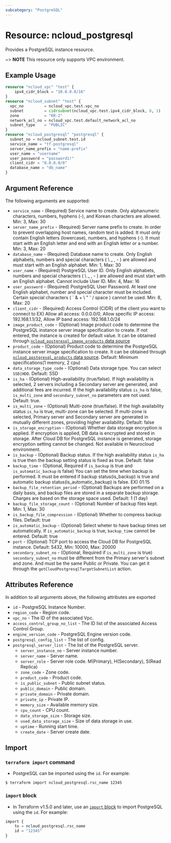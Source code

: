```yaml
---
subcategory: "PostgreSQL"
---
```


# Resource: ncloud_postgresql

Provides a PostgreSQL instance resource.

~> **NOTE** This resource only supports VPC environment.

## Example Usage

```terraform
resource "ncloud_vpc" "test" {
    ipv4_cidr_block = "10.0.0.0/16"
}
resource "ncloud_subnet" "test" {
  vpc_no         = ncloud_vpc.test.vpc_no
  subnet         = cidrsubnet(ncloud_vpc.test.ipv4_cidr_block, 8, 1)
  zone           = "KR-2"
  network_acl_no = ncloud_vpc.test.default_network_acl_no
  subnet_type    = "PUBLIC"
}
resource "ncloud_postgresql" "postgresql" {
  subnet_no = ncloud_subnet.test.id
  service_name = "tf-postgresql"
  server_name_prefix = "name-prefix"
  user_name = "username"
  user_password = "password1!"
  client_cidr = "0.0.0.0/0"
  database_name = "db_name"
}
```

## Argument Reference

The following arguments are supported:

* `service_name` - (Required) Service name to create. Only alphanumeric characters, numbers, hyphens (-), and Korean characters are allowed. Min: 3, Max: 30
* `server_name_prefix` - (Required) Server name prefix to create. In order to prevent overlapping host names, random text is added. It must only contain English letters (lowercase), numbers, and hyphens (-). It must start with an English letter and end with an English letter or a number. Min: 3, Max: 20
* `database_name` - (Required) Database name to create. Only English alphabets, numbers and special characters ( \ _ , - ) are allowed and must start with an English alphabet. Min: 1, Max: 30
* `user_name` - (Required) PostgreSQL User ID. Only English alphabets, numbers and special characters ( \ _ , - ) are allowed and must start with an English alphabet. Cannot include User ID. Min: 4, Max: 16
* `user_password` - (Required) PostgreSQL User Password. At least one English alphabet, number and special character must be included. Certain special characters ( ` & + \ " ' / space ) cannot be used. Min: 8, Max: 20
* `client_cidr` - (Required) Access Control (CIDR) of the client you want to connect to EX) Allow all access: 0.0.0.0/0, Allow specific IP access: 192.168.1.1/32, Allow IP band access: 192.168.1.0/24
* `image_product_code` - (Optional) Image product code to determine the PostgreSQL instance server image specification to create. If not entered, the instance is created for default value. It can be obtained through [`ncloud_postgresql_image_products` data source](../data-sources/postgresql_image_products.md)
* `product_code` - (Optional) Product code to determine the PostgreSQL instance server image specification to create. It can be obtained through [`ncloud_postgresql_products` data source](../data-sources/postgresql_products.md). Default: Minimum specifications(1 memory, 2 cpu)
* `data_storage_type_code` - (Optional) Data storage type. You can select `SSD|HDD`. Default: SSD
* `is_ha` - (Optional) High-availability (true/false). If high availability is selected, 2 servers including a Secondary server are generated, and additional fees are incurred. If the high availability status `is_ha` is false, `is_multi_zone` and `secondary_subnet_no` parameters are not used. Default: true.
* `is_multi_zone` - (Optional) Multi-zone (true/false). If the high availability status `is_ha` is true, multi-zone can be selected. If multi-zone is selected, Primary server and Secondary server are generated in mutually different zones, providing higher availability. Default: false 
* `is_storage_encryption` - (Optional) Whether data storage encryption is applied. If encryption is applied, DB data is encrypted and stored in storage. After Cloud DB for PostgreSQL instance is generated, storage encryption setting cannot be changed. Not available in Neurocloud environment.
* `is_backup` - (Optional) Backup status. If the high availability status `is_ha` is true then the backup setting status is fixed as true. Default: false
* `backup_time` - (Optional, Required if `is_backup` is true and `is_automatic_backup` is false) You can set the time when backup is performed. It must be entered if backup status(is_backup) is true and automatic backup status(is_automatic_backup) is false. EX) 01:15 
* `backup_file_retention_period` - (Optional) Backups are performed on a daily basis, and backup files are stored in a separate backup storage. Charges are based on the storage space used. Default: 1 (1 day)
* `backup_file_storage_count` - (Optional) Number of backup files kept. Min: 1, Max: 30
* `is_backup_file_compression` - (Optional) Whether to compress backup files. Default: true
* `is_automatic_backup` - (Optional) Select wheter to have backup times set automatically. If `is_automatic_backup` is true, `backup_time` cannot be entered. Default: true
* `port` - (Optional) TCP port to access the Cloud DB for PostgreSQL instance. Default: 5432, Min: 10000, Max: 20000
* `secondary_subnet_no` - (Optional, Required if `is_multi_zone` is true) `secondary_subnet_no` must be different from the Primary server's subnet and zone. And must be the same Public or Private. You can get it through the `getCloudPostgresqlTargetSubnetList` action. 

## Attributes Reference

In addition to all arguments above, the following attributes are exported

* `id` - PostgreSQL Instance Number. 
* `region_code` - Region code.
* `vpc_no` - The ID of the associated Vpc.
* `access_control_group_no_list` - The ID list of the associated Access Control Group.
* `engine_version_code` - PostgreSQL Engine version code.
* `postgresql_config_list` - The list of config.
* `postgresql_server_list` - The list of the PostgreSQL server.
  * `server_instance_no` - Server instance number.
  * `server_name` - Server name.
  * `server_role` - Server role code. M(Primary), H(Secondary), S(Read Replica)
  * `zone_code` - Zone code. 
  * `product_code` - Product code.
  * `is_public_subnet` - Public subnet status.
  * `public_domain` - Public domain.
  * `private_domain` - Private domain.
  * `private_ip` - Private IP.
  * `memory_size` - Available memory size.
  * `cpu_count` - CPU count.
  * `data_storage_size` - Storage size.
  * `used_data_storage_size` - Size of data storage in use.
  * `uptime` - Running start time.
  * `create_date` - Server create date.

## Import

### `terraform import` command

* PostgreSQL can be imported using the `id`. For example:

```console
$ terraform import ncloud_postgresql.rsc_name 12345
```

### `import` block

* In Terraform v1.5.0 and later, use an [`import` block](https://developer.hashicorp.com/terraform/language/import) to import PostgreSQL using the `id`. For example:

```terraform
import {
    to = ncloud_postgresql.rsc_name
    id = "12345"
}
```